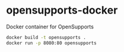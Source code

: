 # opensupports-docker
Docker container for OpenSupports

```bash
docker build -t opensupports .
docker run -p 8080:80 opensupports
```